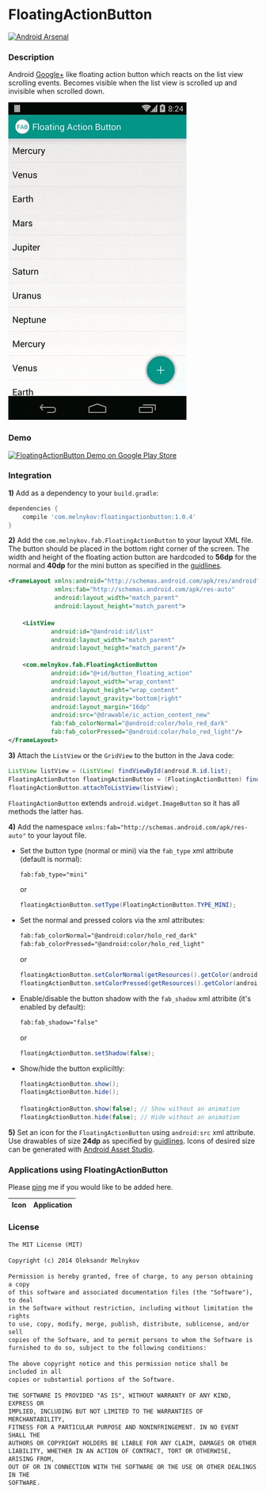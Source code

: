 FloatingActionButton
====================

[![Android Arsenal](http://img.shields.io/badge/Android%20Arsenal-makovkastar%2FFloatingActionButton-brightgreen.svg?style=flat)](http://android-arsenal.com/details/1/824)

### Description

Android [Google+] like floating action button which reacts on the list view scrolling events. Becomes visible when the list view is scrolled up and invisible when scrolled down.

![Demo](art/demo.gif)

### Demo

[![FloatingActionButton Demo on Google Play Store](http://developer.android.com/images/brand/en_generic_rgb_wo_60.png)](https://play.google.com/store/apps/details?id=com.melnykov.fab.sample)

### Integration

**1)** Add as a dependency to your ``build.gradle``:

```groovy
dependencies {
    compile 'com.melnykov:floatingactionbutton:1.0.4'
}
```

**2)** Add the ``com.melnykov.fab.FloatingActionButton`` to your layout XML file. The button should be placed in the bottom right corner of the screen. The width and height of the floating action button are hardcoded to **56dp** for the normal and **40dp** for the mini button as specified in the [guidlines].

```xml
<FrameLayout xmlns:android="http://schemas.android.com/apk/res/android"
             xmlns:fab="http://schemas.android.com/apk/res-auto"
             android:layout_width="match_parent"
             android:layout_height="match_parent">

    <ListView
            android:id="@android:id/list"
            android:layout_width="match_parent"
            android:layout_height="match_parent"/>

    <com.melnykov.fab.FloatingActionButton
            android:id="@+id/button_floating_action"
            android:layout_width="wrap_content"
            android:layout_height="wrap_content"
            android:layout_gravity="bottom|right"
            android:layout_margin="16dp"
            android:src="@drawable/ic_action_content_new"
            fab:fab_colorNormal="@android:color/holo_red_dark"
            fab:fab_colorPressed="@android:color/holo_red_light"/>
</FrameLayout>
```


**3)** Attach the ``ListView`` or the ``GridView`` to the button in the Java code:

```java
ListView listView = (ListView) findViewById(android.R.id.list);
FloatingActionButton floatingActionButton = (FloatingActionButton) findViewById(R.id.button_floating_action);
floatingActionButton.attachToListView(listView);
```
``FloatingActionButton`` extends ``android.widget.ImageButton`` so it has all methods the latter has.

**4)** Add the namespace ``xmlns:fab="http://schemas.android.com/apk/res-auto"`` to your layout file.

+ Set the button type (normal or mini) via the ``fab_type`` xml attribute (default is normal):

    ```xml
    fab:fab_type="mini"
    ```
    or
    ```java
    floatingActionButton.setType(FloatingActionButton.TYPE_MINI);
    ```

+ Set the normal and pressed colors via the xml attributes:

    ```xml
    fab:fab_colorNormal="@android:color/holo_red_dark"
    fab:fab_colorPressed="@android:color/holo_red_light"
    ```
    or
    ```java
    floatingActionButton.setColorNormal(getResources().getColor(android.R.color.holo_red_dark));
    floatingActionButton.setColorPressed(getResources().getColor(android.R.color.holo_red_light));
    ```

+ Enable/disable the button shadow with the ``fab_shadow`` xml attribite (it's enabled by default):

    ```xml
    fab:fab_shadow="false"
    ```
    or
    ```java
    floatingActionButton.setShadow(false);
    ```
    
+ Show/hide the button expliciltly:
    
    ```java
    floatingActionButton.show();
    floatingActionButton.hide();
    
    floatingActionButton.show(false); // Show without an animation
    floatingActionButton.hide(false); // Hide without an animation
    ```

**5)** Set an icon for the ``FloatingActionButton`` using ``android:src`` xml attribute. Use drawables of size **24dp** as specified by [guidlines]. Icons of desired size can be generated with [Android Asset Studio].

### Applications using FloatingActionButton

Please [ping](mailto:makovkastar@gmail.com) me if you would like to be added here.

Icon | Application
------------ | -------------

### License

```
The MIT License (MIT)

Copyright (c) 2014 Oleksandr Melnykov

Permission is hereby granted, free of charge, to any person obtaining a copy
of this software and associated documentation files (the "Software"), to deal
in the Software without restriction, including without limitation the rights
to use, copy, modify, merge, publish, distribute, sublicense, and/or sell
copies of the Software, and to permit persons to whom the Software is
furnished to do so, subject to the following conditions:

The above copyright notice and this permission notice shall be included in all
copies or substantial portions of the Software.

THE SOFTWARE IS PROVIDED "AS IS", WITHOUT WARRANTY OF ANY KIND, EXPRESS OR
IMPLIED, INCLUDING BUT NOT LIMITED TO THE WARRANTIES OF MERCHANTABILITY,
FITNESS FOR A PARTICULAR PURPOSE AND NONINFRINGEMENT. IN NO EVENT SHALL THE
AUTHORS OR COPYRIGHT HOLDERS BE LIABLE FOR ANY CLAIM, DAMAGES OR OTHER
LIABILITY, WHETHER IN AN ACTION OF CONTRACT, TORT OR OTHERWISE, ARISING FROM,
OUT OF OR IN CONNECTION WITH THE SOFTWARE OR THE USE OR OTHER DEALINGS IN THE
SOFTWARE.
```

[Google+]:https://play.google.com/store/apps/details?id=com.google.android.apps.plus
[guidlines]:http://www.google.com/design/spec/patterns/promoted-actions.html#promoted-actions-floating-action-button
[Android Asset Studio]:http://romannurik.github.io/AndroidAssetStudio/icons-generic.html
